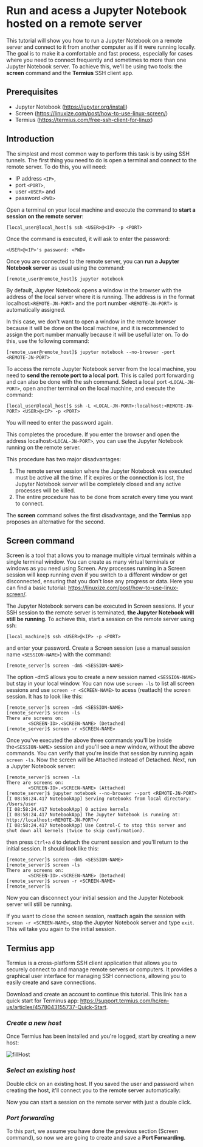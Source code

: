 # Run and acess a Jupyter Notebook hosted on a remote server

This tutorial will show you how to run a Jupyter Notebook on a remote server and connect to it from another computer as if it were running locally. The goal is to make it a comfortable and fast process, especially for cases where you need to connect frequently and sometimes to more than one Jupyter Notebook server. To achieve this, we'll be using two tools: the **screen** command and the **Termius** SSH client app.

## Prerequisites

* Jupyter Notebook (https://jupyter.org/install)
* Screen (https://linuxize.com/post/how-to-use-linux-screen/)
* Termius (https://termius.com/free-ssh-client-for-linux)

## Introduction

The simplest and most common way to perform this task is by using SSH tunnels. The first thing you need to do is open a terminal and connect to the remote server. To do this, you will need:

 * IP address ```<IP>```,
 * port ```<PORT>```,
 * user ```<USER>``` and
 * password ```<PWD>```

Open a terminal on your local machine and execute the command to **start a session on the remote server**:

```
[local_user@local_host]$ ssh <USER>@<IP> -p <PORT>
```

Once the command is executed, it will ask to enter the password:

```
<USER>@<IP>'s password: <PWD>
```

Once you are connected to the remote server, you can **run a Jupyter Notebook server** as usual using the command:

```
[remote_user@remote_host]$ jupyter notebook
```

By default, Jupyter Notebook opens a window in the browser with the address of the local server where it is running. The address is in the format localhost:```<REMOTE-JN-PORT>``` and the port number ```<REMOTE-JN-PORT>``` is automatically assigned.

In this case, we don't want to open a window in the remote browser because it will be done on the local machine, and it is recommended to assign the port number manually because it will be useful later on. To do this, use the following command:

```
[remote_user@remote_host]$ jupyter notebook --no-browser -port <REMOTE-JN-PORT>
```

To access the remote Jupyter Notebook server from the local machine, you need to **send the remote port to a local port**. This is called port forwarding and can also be done with the ssh command. Select a local port ```<LOCAL-JN-PORT>```, open another terminal on the local machine, and execute the command:

```
[local_user@local_host]$ ssh -L <LOCAL-JN-PORT>:localhost:<REMOTE-JN-PORT> <USER>@<IP> -p <PORT>
```

You will need to enter the password again.

This completes the procedure. If you enter the browser and open the address localhost:```<LOCAL-JN-PORT>```, you can use the Jupyter Notebook running on the remote server.

This procedure has two major disadvantages:

1.   The remote server session where the Jupyter Notebook was executed must be active all the time. If it expires or the connection is lost, the Jupyter Notebook server will be completely closed and any active processes will be killed.
2.   The entire procedure has to be done from scratch every time you want to connect.

The **screen** command solves the first disadvantage, and the **Termius** app proposes an alternative for the second.

## Screen command

Screen is a tool that allows you to manage multiple virtual terminals within a single terminal window. You can create as many virtual terminals or windows as you need using Screen. Any processes running in a Screen session will keep running even if you switch to a different window or get disconnected, ensuring that you don't lose any progress or data. Here you can find a basic tutorial: https://linuxize.com/post/how-to-use-linux-screen/.

The Jupyter Notebook servers can be executed in Screen sessions. If your SSH session to the remote server is terminated, **the Jupyter Notebook will still be running**. To achieve this, start a session on the remote server using ssh:

```
[local_machine]$ ssh <USER>@<IP> -p <PORT>
```

and enter your password. Create a Screen session (use a manual session name ```<SESSION-NAME>```) with the command:

```
[remote_server]$ screen -dmS <SESSION-NAME>
```

The option -dmS allows you to create a new session named ```<SESSION-NAME>``` but stay in your local window. You can now use ```screen -ls``` to list all screen sessions and use ```screen -r <SCREEN-NAME>``` to acess (reattach) the screen session. It has to look like this:

```
[remote_server]$ screen -dmS <SESSION-NAME>
[remote_server]$ screen -ls
There are screens on:
        <SCREEN-ID>.<SCREEN-NAME> (Detached)
[remote_server]$ screen -r <SCREEN-NAME>
```

Once you've executed the above three commands you'll be inside the```<SESSION-NAME>``` session and you'll see a new window, without the above commands. You can verify that you're inside that session by running again ```screen -ls```. Now the screen will be Attached instead of Detached. Next, run a Jupyter Notebook server:

```
[remote_server]$ screen -ls
There are screens on:
        <SCREEN-ID>.<SCREEN-NAME> (Attached)
[remote_server]$ jupyter notebook --no-browser --port <REMOTE-JN-PORT>
[I 08:58:24.417 NotebookApp] Serving notebooks from local directory: /Users/user
[I 08:58:24.417 NotebookApp] 0 active kernels
[I 08:58:24.417 NotebookApp] The Jupyter Notebook is running at: http://localhost:<REMOTE-JN-PORT>/
[I 08:58:24.417 NotebookApp] Use Control-C to stop this server and shut down all kernels (twice to skip confirmation).
```


then press ```Ctrl+a``` ```d``` to detach the current session and you'll return to the initial session. It should look like this:

```
[remote_server]$ screen -dmS <SESSION-NAME>
[remote_server]$ screen -ls
There are screens on:
        <SCREEN-ID>.<SCREEN-NAME> (Detached)
[remote_server]$ screen -r <SCREEN-NAME>
[remote_server]$ 
```
Now you can disconnect your initial session and the Jupyter Notebook server will still be running. 

If you want to close the screen session, reattach again the session with ```screen -r <SCREEN-NAME>```, stop the Jupyter Notebook server and type ```exit```. This wil take you again to the initial session. 

## Termius app

Termius is a cross-platform SSH client application that allows you to securely connect to and manage remote servers or computers. It provides a graphical user interface for managing SSH connections, allowing you to easily create and save connections. 


Download and create an account to continue this tutorial. This link has a quick start for Terminus app: https://support.termius.com/hc/en-us/articles/4578043155737-Quick-Start.

### *Create a new host*

Once Termius has been installed and you're logged, start by creating a new host:

![fillHost](https://user-images.githubusercontent.com/77857908/236705527-985fbae5-4545-429d-9b0e-faba4b3dff31.png)

### *Select an existing host*

Double click on an existing host. If you saved the user and password when creating the host, it'll connect you to the remote server automatically:


Now you can start a session on the remote server with just a double click.

### *Port forwarding* 

To this part, we assume you have done the previous section (Screen command), so now we are going to create and save a **Port Forwarding**.
